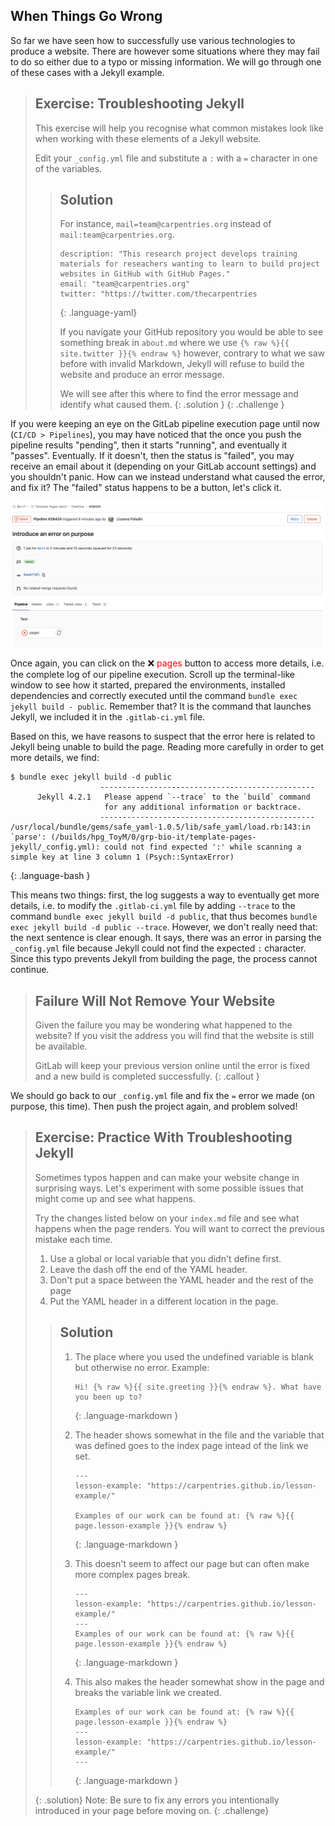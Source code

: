 
## When Things Go Wrong

So far we have seen how to successfully use various technologies to produce a website.
There are however some situations where they may fail to do so either due to a typo or missing information. We will go
through one of these cases with a Jekyll example.

> ## Exercise: Troubleshooting Jekyll
>
> This exercise will help you recognise what common mistakes look like
> when working with these elements of a Jekyll website.
>
> Edit your `_config.yml` file and substitute a `:` with a `=` character in one of the variables.
>
> > ## Solution
> >
> > For instance, `mail=team@carpentries.org` instead of `mail:team@carpentries.org`.
> > ~~~
> > description: "This research project develops training materials for reseachers wanting to learn to build project
> > websites in GitHub with GitHub Pages."
> > email: "team@carpentries.org"
> > twitter: "https://twitter.com/thecarpentries
> > ~~~
> > {: .language-yaml}
> >
> > If you navigate your GitHub repository you would be able to see something break in `about.md` where we use
> > `{% raw %}{{ site.twitter }}{% endraw %}` however, contrary to what we saw before with invalid Markdown,
> > Jekyll will refuse to build the website and produce an error message.
> >
> > We will see after this where to find the error message and identify what caused them.
> {: .solution }
{: .challenge }

If you were keeping an eye on the GitLab pipeline execution page until now (`CI/CD > Pipelines`), you may have noticed
that the once you push the pipeline results "pending", then it starts "running", and eventually it "passes".
Eventually. If it doesn't, then the status is "failed", you may receive an email about it (depending on your GitLab account settings) and you shouldn't panic.
How can we instead understand what caused the error, and fix it? The "failed" status happens to be a button, let's click it.

![click on the failed button to access the pipeline log](../fig/gitlab-error.png)

Once again, you can click on the ❌ <span style="color:red">pages</span> button to access more details, i.e. the
complete log of our pipeline execution. Scroll up the terminal-like window to see how it started, prepared the
environments, installed dependencies and correctly executed until the command `bundle exec jekyll build - public`.
Remember that? It is the command that launches Jekyll, we included it in the `.gitlab-ci.yml` file.

Based on this, we have reasons to suspect that the error here is related to Jekyll being unable to build the page.
Reading more carefully in order to get more details, we find:

~~~
$ bundle exec jekyll build -d public
                    ------------------------------------------------
      Jekyll 4.2.1   Please append `--trace` to the `build` command
                     for any additional information or backtrace.
                    ------------------------------------------------
/usr/local/bundle/gems/safe_yaml-1.0.5/lib/safe_yaml/load.rb:143:in `parse': (/builds/hpg_ToyM/0/grp-bio-it/template-pages-jekyll/_config.yml): could not find expected ':' while scanning a simple key at line 3 column 1 (Psych::SyntaxError)
~~~
{: .language-bash }

This means two things: first, the log suggests a way to eventually get more details, i.e. to modify the `.gitlab-ci.yml`
file by adding `--trace` to the command `bundle exec jekyll build -d public`, that thus becomes
`bundle exec jekyll build -d public --trace`. However, we don't really need that: the next sentence is clear enough.
It says, there was an error in parsing the `_config.yml` file because Jekyll could not find the expected `:` character.
Since this typo prevents Jekyll from building the page, the process cannot continue.

> ## Failure Will Not Remove Your Website
>
> Given the failure you may be wondering what happened to the website?
> If you visit the address you will find that the website is still be available.
>
> GitLab will keep your previous version online until the error is fixed
> and a new build is completed successfully.
{: .callout }

We should go back to our `_config.yml` file and fix the `=` error we made (on purpose, this time).
Then push the project again, and problem solved!

> ## Exercise: Practice With Troubleshooting Jekyll
>
> Sometimes typos happen and can make your website change in surprising ways.
> Let's experiment with some possible issues that might come up and see what happens.
>
> Try the changes listed below on your `index.md` file and see what happens when the page renders.
> You will want to correct the previous mistake each time.
> 1. Use a global or local variable that you didn't define first.
> 2. Leave the dash off the end of the YAML header.
> 3. Don't put a space between the YAML header and the rest of the page
> 4. Put the YAML header in a different location in the page.
>
> > ## Solution
> >
> > 1. The place where you used the undefined variable is blank but otherwise no error.
> >    Example:
> >
> >    ~~~
> >    Hi! {% raw %}{{ site.greeting }}{% endraw %}. What have you been up to?
> >    ~~~
> >    {: .language-markdown }
> >
> > 2. The header shows somewhat in the file and the variable that was defined goes to
> >    the index page intead of the link we set.
> >
> >    ~~~
> >    ---
> >    lesson-example: "https://carpentries.github.io/lesson-example/"
> >
> >    Examples of our work can be found at: {% raw %}{{ page.lesson-example }}{% endraw %}
> >    ~~~
> >    {: .language-markdown }
> >
> > 3. This doesn't seem to affect our page but can often make more complex pages break.
> >
> >    ~~~
> >    ---
> >    lesson-example: "https://carpentries.github.io/lesson-example/"
> >    ---
> >    Examples of our work can be found at: {% raw %}{{ page.lesson-example }}{% endraw %}
> >    ~~~
> >    {: .language-markdown }
> >
> > 4. This also makes the header somewhat show in the page and breaks the variable link we created.
> >
> >    ~~~
> >    Examples of our work can be found at: {% raw %}{{ page.lesson-example }}{% endraw %}
> >    ---
> >    lesson-example: "https://carpentries.github.io/lesson-example/"
> >    ---
> >    ~~~
> >    {: .language-markdown }
> >
> {: .solution}
> Note: Be sure to fix any errors you intentionally introduced in your page before moving on.
{: .challenge}
